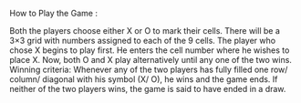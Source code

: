 How to Play the Game :

Both the players choose either X or O to mark their cells.
There will be a 3×3 grid with numbers assigned to each of the 9 cells.
The player who chose X begins to play first.
He enters the cell number where he wishes to place X.
Now, both O and X play alternatively until any one of the two wins.
Winning criteria: Whenever any of the two players has fully filled one row/ column/ diagonal with his symbol (X/ O), he wins and the game ends.
If neither of the two players wins, the game is said to have ended in a draw.
